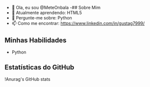 - 👋 Ola, eu sou @MeteOnbala
-## Sobre Mim
- 🌱 Atualmente aprendendo: HTML5
- 💬 Pergunte-me sobre: Python
- 📫 Como me encontrar: https://www.linkedin.com/in/gustag7999/

## Minhas Habilidades
- Python 

## Estatísticas do GitHub
!Anurag's GitHub stats
